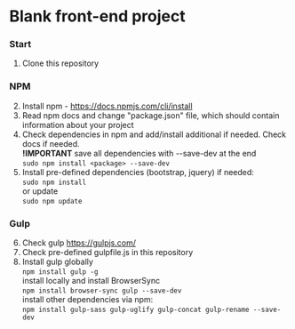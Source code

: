 # Blank front-end project
### Start
1. Clone this repository
### NPM
2. Install npm - https://docs.npmjs.com/cli/install
3. Read npm docs and change "package.json" file, which should contain information about your project
4. Check dependencies in npm and add/install additional if needed. Check docs if needed. <br>
 **!IMPORTANT** save all dependencies with --save-dev at the end <br>
`sudo npm install <package> --save-dev`
5. Install pre-defined dependencies (bootstrap, jquery) if needed: <br>
`sudo npm install` <br>
or update <br>
`sudo npm update` <br>
### Gulp
6. Check gulp https://gulpjs.com/
7. Check pre-defined gulpfile.js in this repository 
8. Install gulp globally <br>
`npm install gulp -g` <br>
install locally and install BrowserSync <br>
`npm install browser-sync gulp --save-dev` <br>
install other dependencies via npm: <br>
`npm install gulp-sass gulp-uglify gulp-concat gulp-rename --save-dev` <br>

